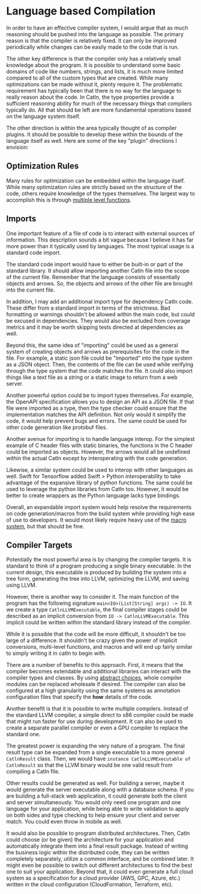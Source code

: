 # Language based Compilation

In order to have an effective compiler system, I would argue that as much reasoning should be pushed into the language as possible. The primary reason is that the compiler is relatively fixed. It can only be improved periodically while changes can be easily made to the code that is run.

The other key difference is that the compiler only has a relatively small knowledge about the program. It is possible to understand some basic domains of code like numbers, strings, and lists, it is much more limited compared to all of the custom types that are created. While many optimizations can be made without it, plenty require it. The problematic requirement has typically been that there is no way for the language to really reason about the code. In Catln, the type properties provide a sufficient reasoning ability for much of the necessary things that compilers typically do. All that should be left are more fundamental operations based on the language system itself.

The other direction is within the area typically thought of as compiler plugins. It should be possible to develop these within the bounds of the language itself as well. Here are some of the key "plugin" directions I envision:

## Optimization Rules

Many rules for optimization can be embedded within the language itself. While many optimization rules are strictly based on the structure of the code, others require knowledge of the types themselves. The largest way to accomplish this is through [multiple level functions](basics.md).

## Imports

One important feature of a file of code is to interact with external sources of information. This description sounds a bit vague because I believe it has far more power than it typically used by languages. The most typical usage is a standard code import.

The standard code import would have to either be built-in or part of the standard library. It should allow importing another Catln file into the scope of the current file. Remember that the language consists of essentially objects and arrows. So, the objects and arrows of the other file are brought into the current file.

In addition, I may add an additional import type for dependency Catln code. These differ from a standard import in terms of the strictness. Bad formatting or warnings shouldn't be allowed within the main code, but could be excused in dependencies. They would also be excluded from coverage metrics and it may be worth skipping tests directed at dependencies as well.

Beyond this, the same idea of "importing" could be used as a general system of creating objects and arrows as prerequisites for the code in the file. For example, a static json file could be "imported" into the type system as a JSON object. Then, the contents of the file can be used while verifying through the type system that the code matches the file. It could also import things like a text file as a string or a static image to return from a web server.

Another powerful option could be to import types themselves. For example, the OpenAPI specification allows you to design an API as a JSON file. If that file were imported as a type, then the type checker could ensure that the implementation matches the API definition. Not only would it simplify the code, it would help prevent bugs and errors. The same could be used for other code generation like protobuf files.

Another avenue for importing is to handle language interop. For the simplest example of C header files with static binaries, the functions in the C header could be imported as objects. However, the arrows would all be undefined within the actual Catln except by interoperating with the code generation.

Likewise, a similar system could be used to interop with other languages as well. Swift for Tensorflow added Swift > Python interoperability to take advantage of the expansive library of python functions. The same could be used to leverage the python libraries from Catln too. However, it would be better to create wrappers as the Python language lacks type bindings.

Overall, an expandable import system would help resolve the requirements on code generation/macros from the build system while providing high ease of use to developers. It would most likely require heavy use of the [macro system](macros.md), but that should be fine.

## Compiler Targets

Potentially the most powerful area is by changing the compiler targets. It is standard to think of a program producing a single binary executable. In the current design, this executable is produced by building the system into a tree form, generating the tree into LLVM, optimizing the LLVM, and saving using LLVM.

However, there is another way to consider it. The main function of the program has the following signature `main<IO>(List[String] args) -> IO`. It we create a type `CatlnLLVMExecutable`, the final compiler stages could be described as an implicit conversion from `IO -> CatlnLLVMExecutable`. This implicit could be written within the standard library instead of the compiler.

While it is possible that the code will be more difficult, it shouldn't be too large of a difference. It shouldn't be crazy given the power of implicit conversions, multi-level functions, and macros and will end up fairly similar to simply writing it in catln to begin with.

There are a number of benefits to this approach. First, it means that the compiler becomes extendable and additional libraries can interact with the compiler types and classes. By using [abstract choices](choice.md), whole compiler modules can be replaced wholesale if desired. The compiler can also be configured at a high granularity using the same systems as annotation configuration files that specify the **how** details of the code.

Another benefit is that it is possible to write multiple compilers. Instead of the standard LLVM compiler, a simple direct to x86 compiler could be made that might run faster for use during development. It can also be used to create a separate parallel compiler or even a GPU compiler to replace the standard one.

The greatest power is expanding the very nature of a program. The final result type can be expanded from a single executable to a more general `CatlnResult` class. Then, we would have `instance CatlnLLVMExecutable of CatlnResult` so that the LLVM binary would be one valid result from compiling a Catln file.

Other results could be generated as well. For building a server, maybe it would generate the server executable along with a database schema. If you are building a full-stack web application, it could generate both the client and server simultaneously. You would only need one program and one language for your application, while being able to write validation to apply on both sides and type checking to help ensure your client and server match. You could even throw in mobile as well.

It would also be possible to program distributed architectures. Then, Catln could choose (or be given) the architecture for your application and automatically integrate them into a final result package. Instead of writing the business logic within the distributed code, they can be written completely separately, utilize a common interface, and be combined later. It might even be possible to switch out different architectures to find the best one to suit your application. Beyond that, it could even generate a full cloud system as a specification for a cloud provider (AWS, GPC, Azure, etc.) written in the cloud configuration (CloudFormation, Terraform, etc).
